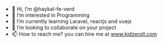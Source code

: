 - 👋 Hi, I’m @haykal-fe-verd
- 👀 I’m interested in Programming
- 🌱 I’m currently learning Laravel, reactjs and vuejs
- 💞️ I’m looking to collaborate on your project
- 📫 How to reach me? you can hire me at www.kidzeroll.com

<!---
haykal-fe-verd/haykal-fe-verd is a ✨ special ✨ repository because its `README.md` (this file) appears on your GitHub profile.
You can click the Preview link to take a look at your changes.
--->
